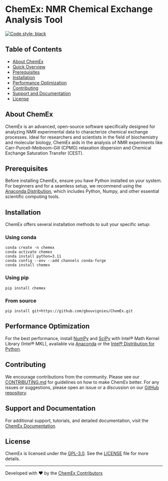 # ChemEx: NMR Chemical Exchange Analysis Tool

[![Code style: black](https://img.shields.io/badge/code%20style-black-000000.svg)](https://github.com/ambv/black)

## Table of Contents

-   [About ChemEx](#about-chemex)
-   [Quick Overview](#quick-overview)
-   [Prerequisites](#prerequisites)
-   [Installation](#installation)
-   [Performance Optimization](#performance-optimization)
-   [Contributing](#contributing)
-   [Support and Documentation](#support-and-documentation)
-   [License](#license)
<!-- -   [Citing ChemEx](#citing-chemex) -->

## About ChemEx

ChemEx is an advanced, open-source software specifically designed for analyzing NMR experimental data to characterize chemical exchange processes. Ideal for researchers and scientists in the field of biochemistry and molecular biology, ChemEx aids in the analysis of NMR experiments like Carr-Purcell-Meiboom-Gill (CPMG) relaxation dispersion and Chemical Exchange Saturation Transfer (CEST).

## Prerequisites

Before installing ChemEx, ensure you have Python installed on your system. For beginners and for a seamless setup, we recommend using the [Anaconda Distribution](https://www.anaconda.com/distribution/), which includes Python, Numpy, and other essential scientific computing tools.

## Installation

ChemEx offers several installation methods to suit your specific setup:

### Using conda

```shell
conda create -n chemex
conda activate chemex
conda install python=3.11
conda config --env --add channels conda-forge
conda install chemex
```

### Using pip

```shell
pip install chemex
```

### From source

```shell
pip install git+https://github.com/gbouvignies/ChemEx.git
```

## Performance Optimization

For the best performance, install [NumPy](https://numpy.org) and [SciPy](https://scipy.org) with Intel® Math Kernel Library (Intel® MKL), available via [Anaconda](https://www.anaconda.com/distribution/) or the [Intel® Distribution for Python](https://software.intel.com/en-us/distribution-for-python).

## Contributing

We encourage contributions from the community. Please see our [CONTRIBUTING.md](CONTRIBUTING.md) for guidelines on how to make ChemEx better. For any issues or suggestions, please open an issue or a discussion on our [GitHub repository](https://github.com/gbouvignies/ChemEx).

## Support and Documentation

For additional support, tutorials, and detailed documentation, visit the [ChemEx Documentation](https://gbouvignies.github.io/ChemEx/).

## License

ChemEx is licensed under the [GPL-3.0](https://www.gnu.org/licenses/gpl-3.0.en.html). See the [LICENSE](LICENSE.md) file for more details.

<!-- ## Citing ChemEx

If you use ChemEx in your research, please cite it as follows: [Citation details](#). -->

---

Developed with ❤️ by the [ChemEx Contributors](https://github.com/gbouvignies/ChemEx/graphs/contributors)
